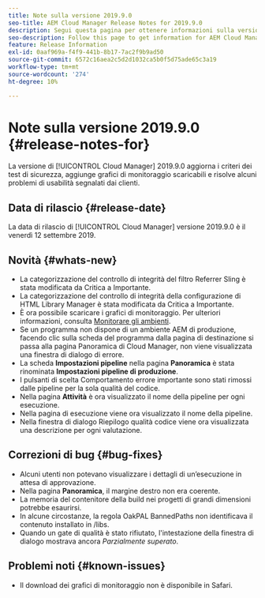 ```yaml
---
title: Note sulla versione 2019.9.0
seo-title: AEM Cloud Manager Release Notes for 2019.9.0
description: Segui questa pagina per ottenere informazioni sulla versione 2019.9.0 di Cloud Manager.
seo-description: Follow this page to get information for AEM Cloud Manager Release 2019.9.0.
feature: Release Information
exl-id: 0aaf969a-f4f9-441b-8b17-7ac2f9b9ad50
source-git-commit: 6572c16aea2c5d2d1032ca5b0f5d75ade65c3a19
workflow-type: tm+mt
source-wordcount: '274'
ht-degree: 10%

---
```


# Note sulla versione 2019.9.0 {#release-notes-for}

La versione di [!UICONTROL Cloud Manager] 2019.9.0 aggiorna i criteri dei test di sicurezza, aggiunge grafici di monitoraggio scaricabili e risolve alcuni problemi di usabilità segnalati dai clienti.

## Data di rilascio {#release-date}

La data di rilascio di [!UICONTROL Cloud Manager] versione 2019.9.0 è il venerdì 12 settembre 2019.

## Novità {#whats-new}

* La categorizzazione del controllo di integrità del filtro Referrer Sling è stata modificata da Critica a Importante.
* La categorizzazione del controllo di integrità della configurazione di HTML Library Manager è stata modificata da Critica a Importante.
* È ora possibile scaricare i grafici di monitoraggio. Per ulteriori informazioni, consulta [Monitorare gli ambienti](/help/using/monitoring-environments.md).
* Se un programma non dispone di un ambiente AEM di produzione, facendo clic sulla scheda del programma dalla pagina di destinazione si passa alla pagina Panoramica di Cloud Manager, non viene visualizzata una finestra di dialogo di errore.
* La scheda **Impostazioni pipeline** nella pagina **Panoramica** è stata rinominata **Impostazioni pipeline di produzione**.
* I pulsanti di scelta Comportamento errore importante sono stati rimossi dalle pipeline per la sola qualità del codice.
* Nella pagina **Attività** è ora visualizzato il nome della pipeline per ogni esecuzione.
* Nella pagina di esecuzione viene ora visualizzato il nome della pipeline.
* Nella finestra di dialogo Riepilogo qualità codice viene ora visualizzata una descrizione per ogni valutazione.

## Correzioni di bug {#bug-fixes}

* Alcuni utenti non potevano visualizzare i dettagli di un’esecuzione in attesa di approvazione.
* Nella pagina **Panoramica**, il margine destro non era coerente.
* La memoria del contenitore della build nei progetti di grandi dimensioni potrebbe esaurirsi.
* In alcune circostanze, la regola OakPAL BannedPaths non identificava il contenuto installato in /libs.
* Quando un gate di qualità è stato rifiutato, l&#39;intestazione della finestra di dialogo mostrava ancora *Parzialmente superato*.

## Problemi noti {#known-issues}

* Il download dei grafici di monitoraggio non è disponibile in Safari.
